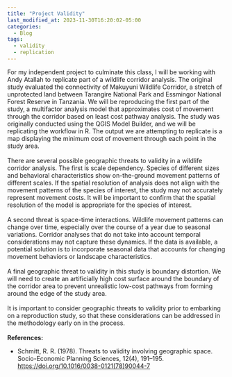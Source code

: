 ```yaml
---
title: "Project Validity"
last_modified_at: 2023-11-30T16:20:02-05:00
categories:
  - Blog
tags:
  - validity
  - replication
---
```

For my independent project to culminate this class, I will be working with Andy Atallah to replicate part of a wildlife corridor analysis.
The original study evaluated the connectivity of Makuyuni Wildlife Corridor, a stretch of unprotected land between Tarangire National Park and Essmingor National Forest Reserve in Tanzania.
We will be reproducing the first part of the study, a multifactor analysis model that approximates cost of movement through the corridor based on least cost pathway analysis.
The study was originally conducted using the QGIS Model Builder, and we will be replicating the workflow in R.
The output we are attempting to replicate is a map displaying the minimum cost of movement through each point in the study area.\
\
There are several possible geographic threats to validity in a wildlife corridor analysis.
The first is scale dependency.
Species of different sizes and behavioral characteristics show on-the-ground movement patterns of different scales.
If the spatial resolution of analysis does not align with the movement patterns of the species of interest, the study may not accurately represent movement costs.
It will be important to confirm that the spatial resolution of the model is appropriate for the species of interest.\
\
A second threat is space-time interactions.
Wildlife movement patterns can change over time, especially over the course of a year due to seasonal variations.
Corridor analyses that do not take into account temporal considerations may not capture these dynamics.
If the data is available, a potential solution is to incorporate seasonal data that accounts for changing movement behaviors or landscape characteristics.\
\
A final geographic threat to validity in this study is boundary distortion.
We will need to create an artificially high cost surface around the boundary of the corridor area to prevent unrealistic low-cost pathways from forming around the edge of the study area.\
\
It is important to consider geographic threats to validity prior to embarking on a reproduction study, so that these considerations can be addressed in the methodology early on in the process.\
\
**References:**
- Schmitt, R. R. (1978). Threats to validity involving geographic space. Socio-Economic Planning Sciences, 12(4), 191–195. https://doi.org/10.1016/0038-0121(78)90044-7
